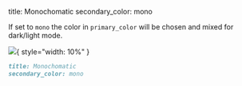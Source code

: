 title: Monochomatic
secondary_color: mono

If set to `mono` the color in `primary_color` will be chosen and mixed for dark/light mode.

![](../../../../img/sc_mono.svg){ style="width: 10%" }

```markdown
title: Monochomatic
secondary_color: mono
```
